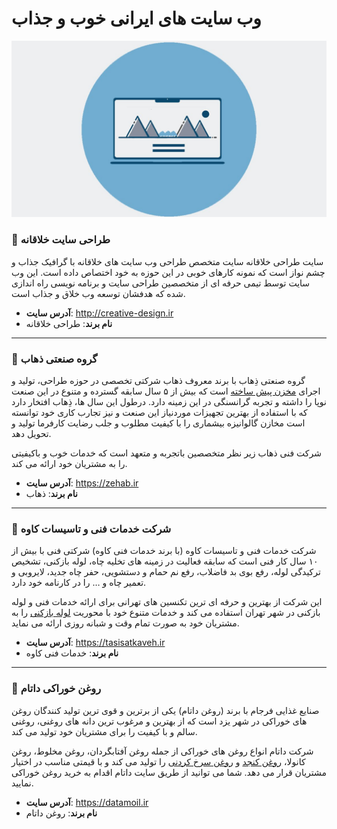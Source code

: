 # وب سایت های ایرانی خوب و جذاب

[![best site][1]][1]

### 🔹 طراحی سایت خلاقانه
سایت طراحی خلاقانه سایت متخصص طراحی وب سایت های خلاقانه با گرافیک جذاب و چشم نواز است که نمونه کارهای خوبی در این حوزه به خود اختصاص داده است. این وب سایت توسط تیمی حرفه ای از متخصصین طراحی سایت و برنامه نویسی راه اندازی شده که هدفشان توسعه وب خلاق و جذاب است. 

- **آدرس سایت**: http://creative-design.ir
- **نام برند**: طراحی خلاقانه

---

### 🔹 گروه صنعتی ذهاب
گروه صنعتی ذِهاب با برند معروف ذهاب شرکتی تخصصی در حوزه طراحی، تولید و اجرای [مخزن پیش ساخته](http://zehab.ir/Blog/74/%D9%85%D8%AE%D8%B2%D9%86-%D9%BE%DB%8C%D8%B4-%D8%B3%D8%A7%D8%AE%D8%AA%D9%87-%DA%AF%D8%A7%D9%84%D9%88%D8%A7%D9%86%DB%8C%D8%B2%D9%87) است که بیش از ۵ سال سابقه گسترده و متنوع در این صنعت نوپا را داشته و تجربه گرانسنگی در این زمینه دارد. درطول این سال ها، ذِهاب افتخار دارد که با استفاده از بهترین تجهیزات موردنیاز این صنعت و نیز تجارب کاری خود توانسته است مخازن گالوانیزه بیشماری را با کیفیت مطلوب و جلب رضایت کارفرما تولید و تحویل دهد.

شرکت فنی ذهاب زیر نظر متخصصین باتجربه و متعهد است که خدمات خوب و باکیفیتی را به مشتریان خود ارائه می کند.

- **آدرس سایت**: https://zehab.ir
- **نام برند**: ذهاب

---

### 🔹 شرکت خدمات فنی و تاسیسات کاوه
شرکت خدمات فنی و تاسیسات کاوه (با برند خدمات فنی کاوه) شرکتی فنی با بیش از ۱۰ سال کار فنی است که سابقه فعالیت در زمینه های تخلیه چاه، لوله بازکنی، تشخیص ترکیدگی لوله، رفع بوی بد فاضلاب، رفع نم حمام و دستشویی، حفر چاه جدید، لایروبی و تعمیر چاه و … را در کارنامه خود دارد. 

این شرکت از بهترین و حرفه ای ترین تکنسین های تهرانی برای ارائه خدمات فنی و لوله بازکنی در شهر تهران استفاده می کند و خدمات متنوع خود با محوریت [لوله بازکنی](https://tasisatkaveh.ir/our-services/%D9%84%D9%88%D9%84%D9%87-%D8%A8%D8%A7%D8%B2%DA%A9%D9%86%DB%8C/) را به مشتریان خود به صورت تمام وقت و شبانه روزی ارائه می نماید.

- **آدرس سایت**:  https://tasisatkaveh.ir
- **نام برند**: خدمات فنی کاوه

---

### 🔹 روغن خوراکی داتام

صنایع غذایی فرجام با برند (روغن داتام) یکی از برترین و قوی ترین تولید کنندگان روغن های خوراکی در شهر یزد است که از بهترین و مرغوب ترین دانه های روغنی، روغنی سالم و با کیفیت را برای مشتریان خود تولید می کند.

شرکت داتام انواع روغن های خوراکی از جمله روغن آفتابگردان، روغن مخلوط، روغن کانولا، [روغن کنجد](https://datamoil.ir/magazine/%d8%ae%d9%88%d8%a7%d8%b5-%d9%88-%d9%81%d9%88%d8%a7%db%8c%d8%af-%d8%b1%d9%88%d8%ba%d9%86-%da%a9%d9%86%d8%ac%d8%af/) و [روغن سرخ کردنی](https://datamoil.ir/product-category/%d8%b1%d9%88%d8%ba%d9%86-%d8%b3%d8%b1%d8%ae-%da%a9%d8%b1%d8%af%d9%86%db%8c/) را تولید می کند و با قیمتی مناسب در اختیار مشتریان قرار می دهد. شما می توانید از طریق سایت داتام اقدام به خرید روغن خوراکی نمایید.

- **آدرس سایت**: https://datamoil.ir
- **نام برند**: روغن داتام

[1]: best-website-logo.jpg
